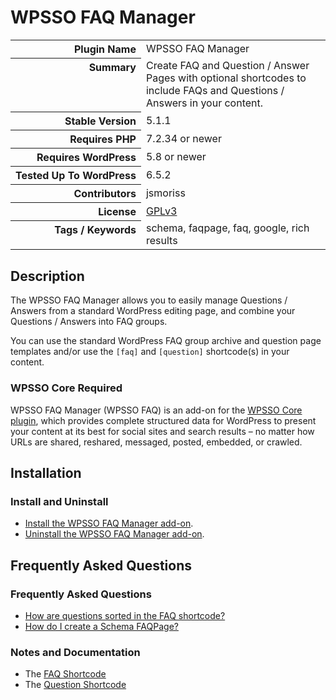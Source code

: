 <h1>WPSSO FAQ Manager</h1>

<table>
<tr><th align="right" valign="top" nowrap>Plugin Name</th><td>WPSSO FAQ Manager</td></tr>
<tr><th align="right" valign="top" nowrap>Summary</th><td>Create FAQ and Question / Answer Pages with optional shortcodes to include FAQs and Questions / Answers in your content.</td></tr>
<tr><th align="right" valign="top" nowrap>Stable Version</th><td>5.1.1</td></tr>
<tr><th align="right" valign="top" nowrap>Requires PHP</th><td>7.2.34 or newer</td></tr>
<tr><th align="right" valign="top" nowrap>Requires WordPress</th><td>5.8 or newer</td></tr>
<tr><th align="right" valign="top" nowrap>Tested Up To WordPress</th><td>6.5.2</td></tr>
<tr><th align="right" valign="top" nowrap>Contributors</th><td>jsmoriss</td></tr>
<tr><th align="right" valign="top" nowrap>License</th><td><a href="https://www.gnu.org/licenses/gpl.txt">GPLv3</a></td></tr>
<tr><th align="right" valign="top" nowrap>Tags / Keywords</th><td>schema, faqpage, faq, google, rich results</td></tr>
</table>

<h2>Description</h2>

<!-- about -->

<p>The WPSSO FAQ Manager allows you to easily manage Questions / Answers from a standard WordPress editing page, and combine your Questions / Answers into FAQ groups.</p>

<p>You can use the standard WordPress FAQ group archive and question page templates and/or use the <code>&#91;faq&#93;</code> and <code>&#91;question&#93;</code> shortcode(s) in your content.</p>

<!-- /about -->

<h3>WPSSO Core Required</h3>

<p>WPSSO FAQ Manager (WPSSO FAQ) is an add-on for the <a href="https://wordpress.org/plugins/wpsso/">WPSSO Core plugin</a>, which provides complete structured data for WordPress to present your content at its best for social sites and search results – no matter how URLs are shared, reshared, messaged, posted, embedded, or crawled.</p>

<h2>Installation</h2>

<h3 class="top">Install and Uninstall</h3>

<ul>
<li><a href="https://wpsso.com/docs/plugins/wpsso-faq/installation/install-the-plugin/">Install the WPSSO FAQ Manager add-on</a>.</li>
<li><a href="https://wpsso.com/docs/plugins/wpsso-faq/installation/uninstall-the-plugin/">Uninstall the WPSSO FAQ Manager add-on</a>.</li>
</ul>

<h2>Frequently Asked Questions</h2>

<h3 class="top">Frequently Asked Questions</h3>

<ul>
<li><a href="https://wpsso.com/docs/plugins/wpsso-faq/faqs/how-are-questions-sorted-in-the-faq-shortcode/">How are questions sorted in the FAQ shortcode?</a></li>
<li><a href="https://wpsso.com/docs/plugins/wpsso-faq/faqs/how-do-i-create-a-schema-faqpage/">How do I create a Schema FAQPage?</a></li>
</ul>

<h3>Notes and Documentation</h3>

<ul>
<li>The <a href="https://wpsso.com/docs/plugins/wpsso-faq/notes/faq-shortcode/">FAQ Shortcode</a></li>
<li>The <a href="https://wpsso.com/docs/plugins/wpsso-faq/notes/question-shortcode/">Question Shortcode</a></li>
</ul>

